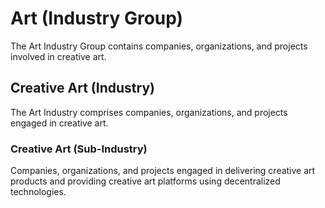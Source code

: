# Art (Industry Group)

The Art Industry Group contains companies, organizations, and projects involved in creative art.



## Creative Art (Industry)

The Art Industry comprises companies, organizations, and projects engaged in creative art.

### Creative Art (Sub-Industry)

Companies, organizations, and projects engaged in delivering creative art products and providing creative art platforms using decentralized technologies.&#x20;

